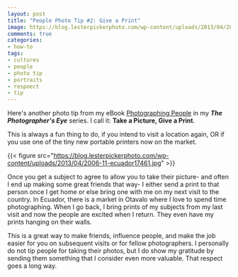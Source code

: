 ```yaml
---
layout: post
title: "People Photo Tip #2: Give a Print"
image: https://blog.lesterpickerphoto.com/wp-content/uploads/2013/04/2006-11-ecuador17461.jpg
comments: true
categories:
- how-to
tags:
- cultures
- people
- photo tip
- portraits
- respoect
- tip
---
```

Here's another photo tip from my eBook [Photographing People](http://shop.lesterpickerphoto.com/) in my <em><strong>The Photographer's Eye</strong></em> series. I call it: <strong>Take a Picture, Give a Print</strong>.

This is always a fun thing to do, if you intend to visit a location again, OR if you use one of the tiny new portable printers now on the market.

{{< figure src="https://blog.lesterpickerphoto.com/wp-content/uploads/2013/04/2006-11-ecuador17461.jpg" >}}

Once you get a subject to agree to allow you to take their picture- and often I end up making some great friends that way- I either send a print to that person once I get home or else bring one with me on my next visit to the country. In Ecuador, there is a market in Otavalo where I love to spend time photographing. When I go back, I bring prints of my subjects from my last visit and now the people are excited when I return. They even have my prints hanging on their walls.

This is a great way to make friends, influence people, and make the job easier for you on subsequent visits or for fellow photographers. I personally do not tip people for taking their photos, but I do show my gratitude by sending them something that I consider even more valuable. That respect goes a long way.

 

 

 